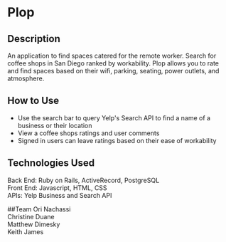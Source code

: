 # Plop

## Description
An application to find spaces catered for the remote worker. Search for coffee shops in San Diego ranked by workability. Plop allows you to rate and find spaces based on their wifi, parking, seating, power outlets, and atmosphere.

## How to Use
+ Use the search bar to query Yelp's Search API to find a name of a business or their location
+ View a coffee shops ratings and user comments
+ Signed in users can leave ratings based on their ease of workability

## Technologies Used
Back End: Ruby on Rails, ActiveRecord, PostgreSQL  
Front End: Javascript, HTML, CSS  
APIs: Yelp Business and Search API

##Team
Ori Nachassi  
Christine Duane  
Matthew Dimesky  
Keith James   

